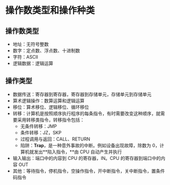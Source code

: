 # 操作数类型和操作种类

## 操作数类型

* 地址：无符号整数
* 数字：定点数、浮点数、十进制数
* 字符：ASCII
* 逻辑数据：逻辑运算

## 操作类型

* 数据传送：寄存器到寄存器，寄存器到存储单元，存储单元到存储单元
* 算术逻辑操作：数算运算和逻辑运算
* 移位：算术移位、逻辑移位、循环移位
* 转移：计算机是按照顺序执行程序的每条指令，有时需要改变这种顺序，就需要采用转移类指令，转移指令包括：
  * 无条件转移：JMP
  * 条件转移：JZ，SKP
  * 过程调用与返回：CALL、RETURN
  * 陷阱：**Trap**，是一种意外事故的中断。例如设备出现故障，除数为 0，计算机就发出**陷入指令，**由 CPU 自动产生并执行
* 输入输出：端口中的内容到 CPU 的寄存器，IN。CPU 的寄存器到端口中的内容 OUT
* 其他：等待指令，停机指令，空操作指令，开中断指令，关中断指令，置条件码指令


